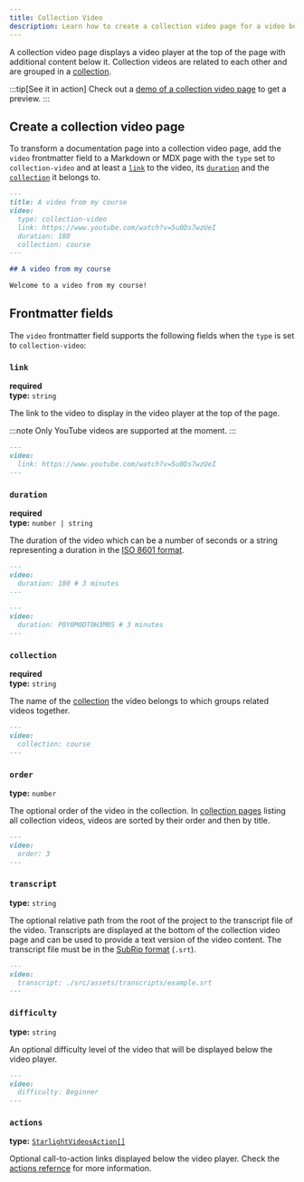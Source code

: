 ```yaml
---
title: Collection Video
description: Learn how to create a collection video page for a video belonging to a collection with a video player at the top of the page and additional content below it.
---
```


A collection video page displays a video player at the top of the page with additional content below it.
Collection videos are related to each other and are grouped in a [collection](/content/collection/).

:::tip[See it in action]
Check out a [demo of a collection video page](/demo/video-courses/donec-eleifend/consectetur-at-quis/) to get a preview.
:::

## Create a collection video page

To transform a documentation page into a collection video page, add the `video` frontmatter field to a Markdown or MDX page with the `type` set to `collection-video` and at least a [`link`](#link) to the video, its [`duration`](#duration) and the [`collection`](#collection) it belongs to.

```md title="src/content/docs/course/example.md" {3-7}
---
title: A video from my course
video:
  type: collection-video
  link: https://www.youtube.com/watch?v=5u0Ds7wzUeI
  duration: 180
  collection: course
---

## A video from my course

Welcome to a video from my course!
```

## Frontmatter fields

The `video` frontmatter field supports the following fields when the `type` is set to `collection-video`:

### `link`

**required**  
**type:** `string`

The link to the video to display in the video player at the top of the page.

:::note
Only YouTube videos are supported at the moment.
:::

```md
---
video:
  link: https://www.youtube.com/watch?v=5u0Ds7wzUeI
---
```

### `duration`

**required**  
**type:** `number | string`

The duration of the video which can be a number of seconds or a string representing a duration in the [ISO 8601 format](https://en.wikipedia.org/wiki/ISO_8601#Durations).

```md
---
video:
  duration: 180 # 3 minutes
---
```

```md
---
video:
  duration: P0Y0M0DT0H3M0S # 3 minutes
---
```

### `collection`

**required**  
**type:** `string`

The name of the [collection](/content/collection/) the video belongs to which groups related videos together.

```md
---
video:
  collection: course
---
```

### `order`

**type:** `number`

The optional order of the video in the collection.
In [collection pages](/content/collection/) listing all collection videos, videos are sorted by their order and then by title.

```md
---
video:
  order: 3
---
```

### `transcript`

**type:** `string`

The optional relative path from the root of the project to the transcript file of the video.
Transcripts are displayed at the bottom of the collection video page and can be used to provide a text version of the video content.
The transcript file must be in the [SubRip format](https://en.wikipedia.org/wiki/SubRip) (`.srt`).

```md
---
video:
  transcript: ./src/assets/transcripts/example.srt
---
```

### `difficulty`

**type:** `string`

An optional difficulty level of the video that will be displayed below the video player.

```md
---
video:
  difficulty: Beginner
---
```

### `actions`

**type:** [`StarlightVideosAction[]`](/reference/actions/)

Optional call-to-action links displayed below the video player.
Check the [actions refernce](/reference/actions/) for more information.

